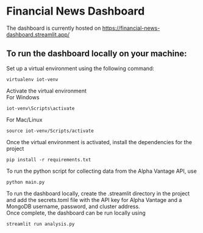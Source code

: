 # Financial News Dashboard

The dashboard is currently hosted on https://financial-news-dashboard.streamlit.app/

## To run the dashboard locally on your machine:  
Set up a virtual environment using the following command:
```commandline
virtualenv iot-venv
```
Activate the virtual environment  
For Windows
```commandline
iot-venv\Scripts\activate
```
For Mac/Linux
```shell
source iot-venv/Scripts/activate
```
Once the virtual environment is activated, install the dependencies for the project
```commandline
pip install -r requirements.txt
```
To run the python script for collecting data from the Alpha Vantage API, use
```commandline
python main.py
```
To run the dashboard locally, create the .streamlit directory in the project and add the secrets.toml file with the API key for Alpha Vantage and a MongoDB username, password, and cluster address.  
Once complete, the dashboard can be run locally using
```commandline
streamlit run analysis.py
```